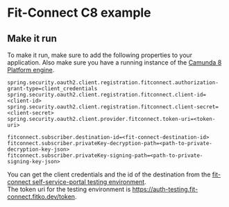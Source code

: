 # Fit-Connect C8 example

## Make it run

To make it run, make sure to add the following properties to your application.
Also make sure you have a running instance of the [Camunda 8 Platform engine](../../../stack/camunda-8/docker-compose.yml).

```properties
spring.security.oauth2.client.registration.fitconnect.authorization-grant-type=client_credentials
spring.security.oauth2.client.registration.fitconnect.client-id=<client-id>
spring.security.oauth2.client.registration.fitconnect.client-secret=<client-secret>
spring.security.oauth2.client.provider.fitconnect.token-uri=<token-uri>

fitconnect.subscriber.destination-id=<fit-connect-destination-id>
fitconnect.subscriber.privateKey-decryption-path=<path-to-private-decryption-key-json>
fitconnect.subscriber.privateKey-signing-path=<path-to-private-signing-key-json>
```
You can get the client credentials and the id of the destination from the [fit-connect self-service-portal testing environment](https://portal.auth-testing.fit-connect.fitko.dev/login). \
The token uri for the testing environment is https://auth-testing.fit-connect.fitko.dev/token.